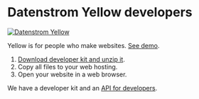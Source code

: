 Datenstrom Yellow developers
============================
[![Datenstrom Yellow](https://raw.githubusercontent.com/datenstrom/yellow-developers/master/media/images/datenstrom-yellow-en.jpg)](https://datenstrom.se/yellow/)

Yellow is for people who make websites. [See demo](https://developers.datenstrom.se/).

1. [Download developer kit and unzip it](https://github.com/datenstrom/yellow-developers/archive/master.zip).
2. Copy all files to your web hosting.
3. Open your website in a web browser.

We have a developer kit and an [API for developers](https://developers.datenstrom.se/help/api).
